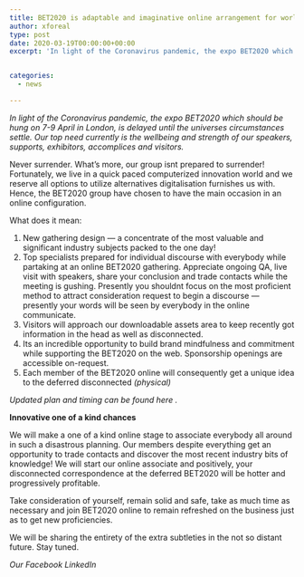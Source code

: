```yaml
---
title: BET2020 is adaptable and imaginative online arrangement for worldwide security
author: xforeal 
type: post
date: 2020-03-19T00:00:00+00:00
excerpt: 'In light of the Coronavirus pandemic, the expo BET2020 which should be hung on 7-9 April in London, is delayed until the universes circumstances stabilize '


categories:
  - news

---
```

_In light of the Coronavirus pandemic, the expo BET2020 which should be hung on 7-9 April in London, is delayed until the universes circumstances settle. Our top need currently is the wellbeing and strength of our speakers, supports, exhibitors, accomplices and visitors._ 

Never surrender. What&#8217;s more, our group isnt prepared to surrender!  
Fortunately, we live in a quick paced computerized innovation world and we reserve all options to utilize alternatives digitalisation furnishes us with. Hence, the BET2020 group have chosen to have the main occasion in an online configuration. 

What does it mean: 

  1. New gathering design &#8212; a concentrate of the most valuable and significant industry subjects packed to the one day! 
  2. Top specialists prepared for individual discourse with everybody while partaking at an online BET2020 gathering. Appreciate ongoing QA, live visit with speakers, share your conclusion and trade contacts while the meeting is gushing. Presently you shouldnt focus on the most proficient method to attract consideration request to begin a discourse &#8212; presently your words will be seen by everybody in the online communicate. 
  3. Visitors will approach our downloadable assets area to keep recently got information in the head as well as disconnected. 
  4. Its an incredible opportunity to build brand mindfulness and commitment while supporting the BET2020 on the web. Sponsorship openings are accessible on-request. 
  5. Each member of the BET2020 online will consequently get a unique idea to the deferred disconnected _(physical)_ 

_Updated plan and timing can be found_ _here_ _._ 

**Innovative one of a kind chances** 

We will make a one of a kind online stage to associate everybody all around in such a disastrous planning. Our members despite everything get an opportunity to trade contacts and discover the most recent industry bits of knowledge! We will start our online associate and positively, your disconnected correspondence at the deferred BET2020 will be hotter and progressively profitable. 

Take consideration of yourself, remain solid and safe, take as much time as necessary and join BET2020 online to remain refreshed on the business just as to get new proficiencies. 

We will be sharing the entirety of the extra subtleties in the not so distant future. Stay tuned. 

_Our Facebook LinkedIn_